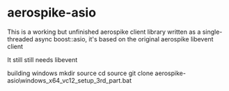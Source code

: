 # aerospike-asio

This is a working but unfinished aerospike client library written as a single-threaded async boost::asio, it's based on the original aerospike libevent client

It still still needs libevent


building windows
mkdir source
cd source
git clone 
aerospike-asio\windows_x64_vc12_setup_3rd_part.bat

